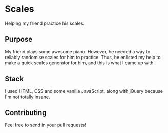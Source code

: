# Scales
Helping my friend practice his scales.

## Purpose
My friend plays some awesome piano. However, he needed a way to
reliably randomise scales for him to practice. Thus, he enlisted
my help to make a quick scales generator for him, and this is what
I came up with.

## Stack
I used HTML, CSS and some vanilla JavaScript, along with jQuery
because I'm not totally insane.

## Contributing
Feel free to send in your pull requests!
